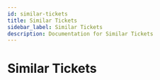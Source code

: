 ```yaml
---
id: similar-tickets
title: Similar Tickets
sidebar_label: Similar Tickets
description: Documentation for Similar Tickets
---
```


# Similar Tickets
